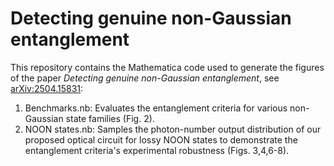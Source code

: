 # Detecting genuine non-Gaussian entanglement

This repository contains the Mathematica code used to generate the figures of the paper *Detecting genuine non-Gaussian entanglement*, see <a href="https://arxiv.org/abs/2504.15831">arXiv:2504.15831</a>:

1. Benchmarks.nb: Evaluates the entanglement criteria for various non-Gaussian state families (Fig. 2).
2. NOON states.nb: Samples the photon-number output distribution of our proposed optical circuit for lossy NOON states to demonstrate the entanglement criteria's experimental robustness (Figs. 3,4,6-8).
